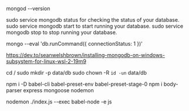 mongod --version

sudo service mongodb status for checking the status of your database.
sudo service mongodb start to start running your database.
sudo service mongodb stop to stop running your database.

mongo --eval 'db.runCommand({ connectionStatus: 1 })'

https://dev.to/seanwelshbrown/installing-mongodb-on-windows-subsystem-for-linux-wsl-2-19m9

cd /
sudo mkdir -p data/db
sudo chown -R `id -un` data/db

npm i -D babel-cli babel-preset-env babel-preset-stage-0
npm i body-parser express mongoose nodemon

nodemon ./index.js --exec babel-node -e js